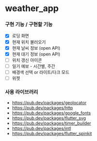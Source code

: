 # weather_app

### 구현 기능 / 구현할 기능
- [x] 로딩 화면
- [x] 현재 위치 불러오기
- [x] 현재 날씨 정보 (open API)
- [x] 현재 대기 정보 (open API)
- [ ] 위치 갱신 아이콘
- [ ] 일기 예보 - 시간별, 주간
- [ ] 배경색 선택 or 라이트/다크 모드
- [ ] 위젯

### 사용 라이브러리
- https://pub.dev/packages/geolocator
- https://pub.dev/packages/http
- https://pub.dev/packages/google_fonts
- https://pub.dev/packages/flutter_svg
- https://pub.dev/packages/timer_builder
- https://pub.dev/packages/intl
- https://pub.dev/packages/flutter_spinkit
